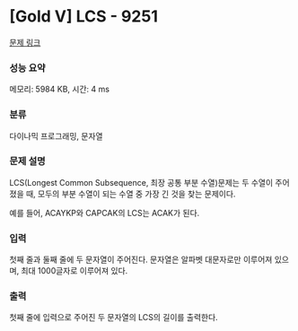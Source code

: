 # [Gold V] LCS - 9251

[문제 링크](https://www.acmicpc.net/problem/9251)

### 성능 요약

메모리: 5984 KB, 시간: 4 ms

### 분류

다이나믹 프로그래밍, 문자열

### 문제 설명

<p>LCS(Longest Common Subsequence, 최장 공통 부분 수열)문제는 두 수열이 주어졌을 때, 모두의 부분 수열이 되는 수열 중 가장 긴 것을 찾는 문제이다.</p>

<p>예를 들어, ACAYKP와 CAPCAK의 LCS는 ACAK가 된다.</p>

### 입력

 <p>첫째 줄과 둘째 줄에 두 문자열이 주어진다. 문자열은 알파벳 대문자로만 이루어져 있으며, 최대 1000글자로 이루어져 있다.</p>

### 출력

 <p>첫째 줄에 입력으로 주어진 두 문자열의 LCS의 길이를 출력한다.</p>
